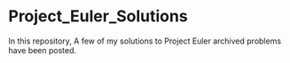 # Project_Euler_Solutions
In this repository, A few of my solutions to Project Euler archived problems have been posted.
